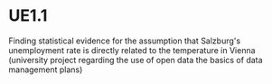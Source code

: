 # UE1.1
Finding statistical evidence for the assumption that Salzburg's unemployment rate is directly related to the temperature in Vienna (university project regarding the use of open data the basics of data management plans)

